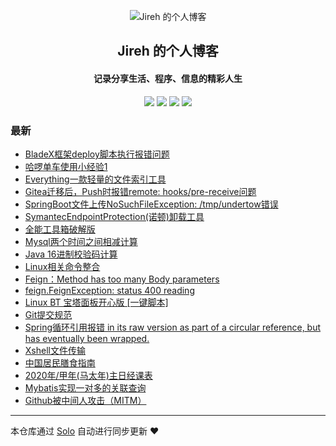 <p align="center"><img alt="Jireh 的个人博客" src="https://img.hacpai.com/avatar/1532946657098_1532946825204.jpeg?imageView2/1/w/32/h/32/interlace/0/q/100"></p><h2 align="center">
Jireh 的个人博客
</h2>

<h4 align="center">记录分享生活、程序、信息的精彩人生</h4>
<p align="center"><a title="Jireh 的个人博客" target="_blank" href="https://github.com/lastle/solo-blog"><img src="https://img.shields.io/github/last-commit/lastle/solo-blog.svg?style=flat-square&color=FF9900"></a>
<a title="GitHub repo size in bytes" target="_blank" href="https://github.com/lastle/solo-blog"><img src="https://img.shields.io/github/repo-size/lastle/solo-blog.svg?style=flat-square"></a>
<a title="Solo Version" target="_blank" href="https://github.com/88250/solo/releases"><img src="https://img.shields.io/badge/solo-4.3.0-f1e05a.svg?style=flat-square&color=blueviolet"></a>
<a title="Hits" target="_blank" href="https://github.com/88250/hits"><img src="https://hits.b3log.org/lastle/solo-blog.svg"></a></p>

### 最新

* [BladeX框架deploy脚本执行报错问题](https://www.lyile.cn/articles/2020/07/28/1595919718622.html)
* [哈啰单车使用小经验1](https://www.lyile.cn/articles/2020/07/27/1595850910345.html)
* [Everything一款轻量的文件索引工具](https://www.lyile.cn/articles/2020/07/06/1594024917042.html)
* [Gitea迁移后，Push时报错remote: hooks/pre-receive问题](https://www.lyile.cn/articles/2020/06/29/1593421949680.html)
* [SpringBoot文件上传NoSuchFileException: /tmp/undertow错误](https://www.lyile.cn/articles/2020/06/13/1592016051139.html)
* [SymantecEndpointProtection(诺顿)卸载工具](https://www.lyile.cn/articles/2020/06/11/1591840735258.html)
* [全能工具箱破解版](https://www.lyile.cn/articles/2020/06/10/1591751784525.html)
* [Mysql两个时间之间相减计算](https://www.lyile.cn/articles/2020/06/05/1591337531855.html)
* [Java 16进制校验码计算](https://www.lyile.cn/articles/2020/05/28/1590632115579.html)
* [Linux相关命令整合](https://www.lyile.cn/articles/2020/05/06/1588754636951.html)
* [Feign：Method has too many Body parameters](https://www.lyile.cn/articles/2020/04/17/1587093649689.html)
* [feign.FeignException: status 400 reading ](https://www.lyile.cn/articles/2020/04/15/1586921042576.html)
* [Linux BT 宝塔面板开心版 [一键脚本]](https://www.lyile.cn/articles/2020/04/14/1586846449806.html)
* [Git提交规范](https://www.lyile.cn/articles/2020/04/13/1586763563287.html)
* [Spring循环引用报错 in its raw version as part of a circular reference, but has eventually been wrapped. ](https://www.lyile.cn/articles/2020/04/10/1586502391529.html)
* [Xshell文件传输](https://www.lyile.cn/articles/2020/04/07/1586244603053.html)
* [中国居民膳食指南](https://www.lyile.cn/articles/2020/04/05/1586052347137.html)
* [2020年/甲年(马太年)主日经课表](https://www.lyile.cn/articles/2020/04/05/1586051926860.html)
* [Mybatis实现一对多的关联查询](https://www.lyile.cn/articles/2020/03/30/1585538773595.html)
* [Github被中间人攻击（MITM）](https://www.lyile.cn/articles/2020/03/27/1585271769055.html)



---

本仓库通过 [Solo](https://github.com/88250/solo) 自动进行同步更新 ❤️ 